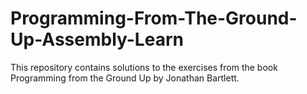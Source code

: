 # Programming-From-The-Ground-Up-Assembly-Learn
This repository contains solutions to the exercises from the book Programming from the Ground Up by Jonathan Bartlett. 
